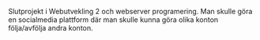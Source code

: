 Slutprojekt i Webutvekling 2 och webserver programering. Man skulle göra en socialmedia plattform där man skulle kunna göra olika konton följa/avfölja andra konton.
